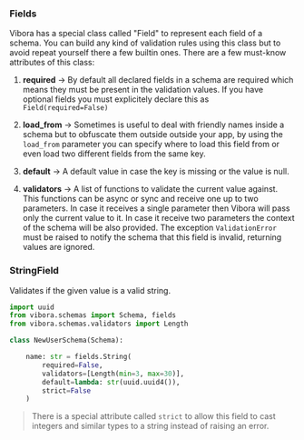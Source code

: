 ### Fields

Vibora has a special class called "Field" to represent each field
of a schema. You can build any kind of validation rules using this class
but to avoid repeat yourself there a few builtin ones.
There are a few must-know attributes of this class:

1) **required** -> By default all declared fields in a schema are required which means
they must be present in the validation values.
If you have optional fields you must explicitely declare this as
`Field(required=False)`

2) **load_from** -> Sometimes is useful to deal with friendly names
inside a schema but to obfuscate them outside outside your app, by using the `load_from` parameter
you can specify where to load this field from or even load two
different fields from the same key.

3) **default** -> A default value in case the key is missing
or the value is null.

4) **validators** -> A list of functions to validate the current value against.
This functions can be async or sync and receive one up to two parameters.
In case it receives a single parameter then Vibora will pass only the current value to it.
In case it receive two parameters the context of the schema will be also provided.
The exception `ValidationError` must be raised to notify the schema that this field is invalid,
returning values are ignored.

### StringField

Validates if the given value is a valid string.

```py
import uuid
from vibora.schemas import Schema, fields
from vibora.schemas.validators import Length

class NewUserSchema(Schema):

    name: str = fields.String(
        required=False,
        validators=[Length(min=3, max=30)],
        default=lambda: str(uuid.uuid4()),
        strict=False
    )
```

> There is a special attribute called `strict` to allow this field to cast
integers and similar types to a string instead of raising an error.
